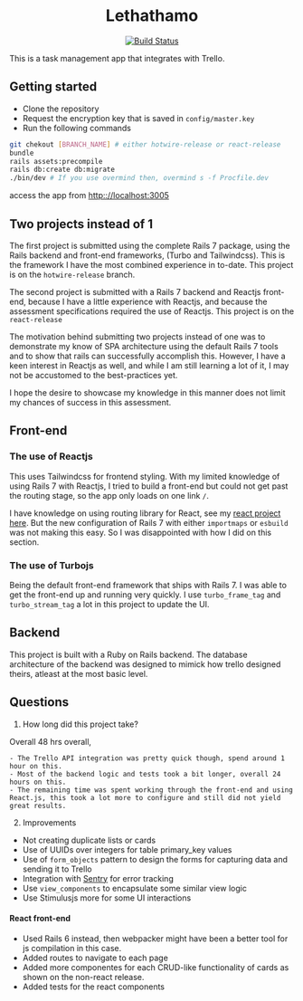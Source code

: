 <h1 align="center">
  Lethathamo
</h1>

<p align="center">
  <a href="https://github.com/thatosmk/lethathamo-la-mosebetsi/actions/workflows/ruby.yml">
    <img src="https://github.com/thatosmk/lethathamo-la-mosebetsi/actions/workflows/ruby.yml/badge.svg" alt="Build Status">
  </a>
</p>

This is a task management app that integrates with Trello.

## Getting started

- Clone the repository
- Request the encryption key that is saved in `config/master.key`
- Run the following commands
```sh
git chekout [BRANCH_NAME] # either hotwire-release or react-release
bundle
rails assets:precompile
rails db:create db:migrate
./bin/dev # If you use overmind then, overmind s -f Procfile.dev
```

access the app from [http:://localhost:3005](http://localhost:3005)

## Two projects instead of 1

The first project is submitted using the complete Rails 7 package, using the Rails backend and front-end frameworks, (Turbo and Tailwindcss). This is the framework I have the most combined experience in to-date. This project is on the `hotwire-release` branch.

The second project is submitted with a Rails 7 backend and Reactjs front-end, because I have a little experience with Reactjs, and because the assessment specifications required the use of Reactjs. This project is on the `react-release`

The motivation behind submitting two projects instead of one was to demonstrate my know of SPA architecture using the default Rails 7 tools and to show that rails can successfully accomplish this. However, I have a keen interest in Reactjs as well, and while I am still learning a lot of it, I may not be accustomed to the best-practices yet.

I hope the desire to showcase my knowledge in this manner does not limit my chances of success in this assessment.

## Front-end

### The use of Reactjs

This uses Tailwindcss for frontend styling. With my limited knowledge of using Rails 7 with Reactjs, I tried to build a front-end but could not get past the routing stage, so the app only loads on one link `/`.

I have knowledge on using routing library for React, see my [react project here](https://github.com/thatosmk/sefofane). But the new configuration of Rails 7 with either `importmaps` or `esbuild` was not making this easy. So I was disappointed with how I did on this section.

### The use of Turbojs

Being the default front-end framework that ships with Rails 7. I was able to get the front-end up and running very quickly. I use `turbo_frame_tag` and `turbo_stream_tag` a lot in this project to update the UI.

## Backend

This project is built with a Ruby on Rails backend. The database architecture of the backend was designed to mimick how trello designed theirs, atleast at the most basic level.

## Questions

1. How long did this project take?


  Overall 48 hrs overall,

    - The Trello API integration was pretty quick though, spend around 1 hour on this.
    - Most of the backend logic and tests took a bit longer, overall 24 hours on this.
    - The remaining time was spent working through the front-end and using React.js, this took a lot more to configure and still did not yield great results.

2. Improvements


- Not creating duplicate lists or cards
- Use of UUIDs over integers for table primary_key values
- Use of `form_objects` pattern to design the forms for capturing data and sending it to Trello
- Integration with [Sentry](https://sentry.io) for error tracking
- Use `view_components` to encapsulate some similar view logic
- Use Stimulusjs more for some UI interactions

#### React front-end

- Used Rails 6 instead, then webpacker might have been a better tool for js compilation in this case.
- Added routes to navigate to each page
- Added more componentes for each CRUD-like functionality of cards as shown on the non-react release.
- Added tests for the react components

